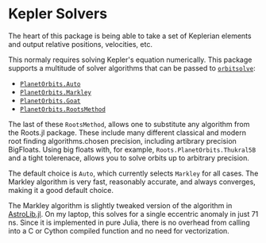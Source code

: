 # Kepler Solvers

The heart of this package is being able to take a set of Keplerian elements and output relative positions, velocities, etc.

This normaly requires solving Kepler's equation numerically. This package supports a multitude of solver algorithms that can be passed to [`orbitsolve`](@ref):

* [`PlanetOrbits.Auto`](@ref)
* [`PlanetOrbits.Markley`](@ref)
* [`PlanetOrbits.Goat`](@ref)
* [`PlanetOrbits.RootsMethod`](@ref)

The last of these `RootsMethod`, allows one to substitute any algorithm from the Roots.jl package. These include many different classical and modern root finding algorithms.chosen precision, including artibrary precision BigFloats. Using big floats with, for example, `Roots.PlanetOrbits.Thukral5B` and a tight tolerenace, allows you to solve orbits up to arbitrary precision.

The default choice is `Auto`, which currently selects `Markley` for all cases. The Markley algorithm is very fast, reasonably accurate, and always converges, making it a good default choice.


The Markley algorithm is slightly tweaked version of the algorithm in [AstroLib.jl](http://juliaastro.github.io/AstroLib.jl/stable/ref/#AstroLib.kepler_solver).
On my laptop, this solves for a single eccentric anomaly in just 71 ns.
Since it is implemented in pure Julia, there is no overhead from calling into a C or Cython compiled function and no need for vectorization.
